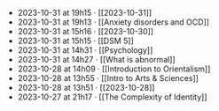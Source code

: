 - 2023-10-31 at 19h15 · [[2023-10-31]]
- 2023-10-31 at 19h13 · [[Anxiety disorders and OCD]]
- 2023-10-31 at 15h16 · [[2023-10-30]]
- 2023-10-31 at 15h15 · [[DSM 5]]
- 2023-10-31 at 14h31 · [[Psychology]]
- 2023-10-31 at 14h27 · [[What is abnormal]]
- 2023-10-28 at 14h09 · [[Introduction to Orientalism]]
- 2023-10-28 at 13h55 · [[Intro to Arts & Sciences]]
- 2023-10-28 at 13h51 · [[2023-10-28]]
- 2023-10-27 at 21h17 · [[The Complexity of Identity]]
